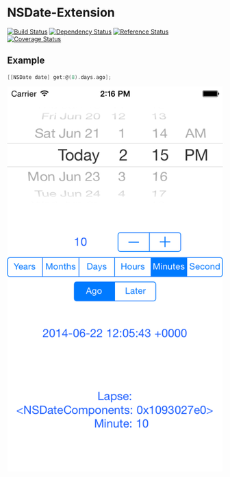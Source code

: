 # NSDate-Extension
[![Build Status](https://travis-ci.org/alexruperez/NSDate-Extension.svg?branch=master)](https://travis-ci.org/alexruperez/NSDate-Extension) [![Dependency Status](https://www.versioneye.com/objective-c/nsdate-extension/0.0.2/badge.svg)](https://www.versioneye.com/objective-c/nsdate-extension/0.0.2) [![Reference Status](https://www.versioneye.com/objective-c/nsdate-extension/reference_badge.svg?style=flat)](https://www.versioneye.com/objective-c/nsdate-extension/references) [![Coverage Status](https://img.shields.io/coveralls/alexruperez/NSDate-Extension.svg)](https://coveralls.io/r/alexruperez/NSDate-Extension)

## Example
```objectivec
[[NSDate date] get:@(8).days.ago];
```

![NSDate-Extension](https://raw.githubusercontent.com/alexruperez/NSDate-Extension/master/Example.png)
